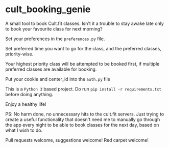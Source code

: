 # cult_booking_genie
A small tool to book Cult.fit classes. Isn't it a trouble to stay awake late only to book your favourite class for next morning?


Set your preferences in the `preferences.py` file.

Set preferred time you want to go for the class, and the preferred classes, priority-wise.


Your highest priority class will be attempted to be booked first, if multiple preferred classes are available for booking.

Put your cookie and center_id into the `auth.py` file


This is a `Python 3` based project. Do run `pip install -r requirements.txt` before doing anything.


Enjoy a healthy life!

PS: No harm done, no unnecessary hits to the cult.fit servers. Just trying to create a useful functionality that doesn't need me to manually go through the app every night to be able to book classes for the next day, based on what I wish to do.

Pull requests welcome, suggestions welcome! Red carpet welcome!
